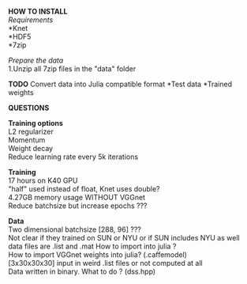 **HOW TO INSTALL**  
*Requirements*  
*Knet  
*HDF5  
*7zip  

*Prepare the data*  
1.Unzip all 7zip files in the "data" folder  


**TODO**
Convert data into Julia compatible format
*Test data
*Trained weights



**QUESTIONS**  

**Training options**  
L2 regularizer  
Momentum  
Weight decay  
Reduce learning rate every 5k iterations  

**Training**  
17 hours on K40 GPU  
"half" used instead of float, Knet uses double?  
4.27GB memory usage WITHOUT VGGnet  
Reduce batchsize but increase epochs ???  

**Data**  
Two dimensional batchsize [288, 96] ???  
Not clear if they trained on SUN or NYU or if SUN includes NYU as well  
data files are .list and .mat How to import into julia ?  
How to import VGGnet weights into julia? (.caffemodel)  
[3x30x30x30] input in weird .list files or not computed at all  
Data written in binary. What to do ?  (dss.hpp)  
